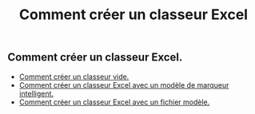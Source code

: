 ﻿---
title: Comment créer un classeur Excel
second_title: Aspose.Cells Cloud Documen
linktitle: Créer
type: docs
url: /fr/workbook/create/
keywords: How to create an Excel workbook
description: Aspose.Cells Cloud REST API comment créer un classeur Excel. Le SDK prend en charge différents types de langages de développement. Ils incluent Android, C#, Go, Java, NodeJS, Perl, PHP, Python, Ruby et Swift.
weight: 100
kwords: Excel, Office Cloud, REST API, Feuille de calcul, PDF, CSV, Json, Markdwon, Comment créer un classeur Excel
---
## Comment créer un classeur Excel.

- [Comment créer un classeur vide.](/cells/fr/workbook/create/empty-workbook/)
- [Comment créer un classeur Excel avec un modèle de marqueur intelligent.](/cells/fr/workbook/create/smartmarker/)
- [Comment créer un classeur Excel avec un fichier modèle.](/cells/fr/workbook/create/template-file/)
